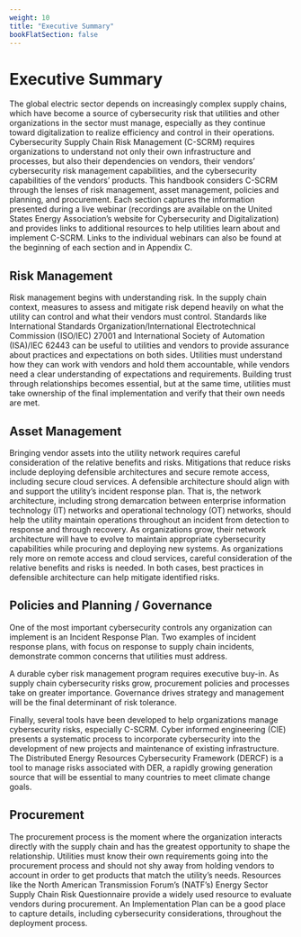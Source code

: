```yaml
---
weight: 10
title: "Executive Summary"
bookFlatSection: false
---
```


# Executive Summary
The global electric sector depends on increasingly complex supply chains, which have become a source of cybersecurity risk that utilities and other organizations in the sector must manage, especially as they continue toward digitalization to realize efficiency and control in their operations. Cybersecurity Supply Chain Risk Management (C-SCRM) requires organizations to understand not only their own infrastructure and processes, but also their dependencies on vendors, their vendors’ cybersecurity risk management capabilities, and the cybersecurity capabilities of the vendors’ products. This handbook considers C-SCRM through the lenses of risk management, asset management, policies and planning, and procurement. Each section captures the information presented during a live webinar (recordings are available on the United States Energy Association’s website for Cybersecurity and Digitalization) and provides links to additional resources to help utilities learn about and implement C-SCRM. Links to the individual webinars can also be found at the beginning of each section and in Appendix C.

## Risk Management
Risk management begins with understanding risk. In the supply chain context, measures to assess and mitigate risk depend heavily on what the utility can control and what their vendors must control. Standards like International Standards Organization/International Electrotechnical Commission (ISO/IEC) 27001 and International Society of Automation (ISA)/IEC 62443 can be useful to utilities and vendors to provide assurance about practices and expectations on both sides. Utilities must understand how they can work with vendors and hold them accountable, while vendors need a clear understanding of expectations and requirements. Building trust through relationships becomes essential, but at the same time, utilities must take ownership of the final implementation and verify that their own needs are met.

## Asset Management
Bringing vendor assets into the utility network requires careful consideration of the relative benefits and risks. Mitigations that reduce risks include deploying defensible architectures and secure remote access, including secure cloud services. A defensible architecture should align with and support the utility’s incident response plan. That is, the network architecture, including strong demarcation between enterprise information technology (IT) networks and operational technology (OT) networks, should help the utility maintain operations throughout an incident from detection to response and through recovery. As organizations grow, their network architecture will have to evolve to maintain appropriate cybersecurity capabilities while procuring and deploying new systems. As organizations rely more on remote access and cloud services, careful consideration of the relative benefits and risks is needed. In both cases, best practices in defensible architecture can help mitigate identified risks.

## Policies and Planning / Governance
One of the most important cybersecurity controls any organization can implement is an Incident Response Plan. Two examples of incident response plans, with focus on response to supply chain incidents, demonstrate common concerns that utilities must address. 

A durable cyber risk management program requires executive buy-in. As supply chain cybersecurity risks grow, procurement policies and processes take on greater importance. Governance drives strategy and management will be the final determinant of risk tolerance. 

Finally, several tools have been developed to help organizations manage cybersecurity risks, especially C-SCRM. Cyber informed engineering (CIE) presents a systematic process to incorporate cybersecurity into the development of new projects and maintenance of existing infrastructure. The Distributed Energy Resources Cybersecurity Framework (DERCF) is a tool to manage risks associated with DER, a rapidly growing generation source that will be essential to many countries to meet climate change goals.

## Procurement
The procurement process is the moment where the organization interacts directly with the supply chain and has the greatest opportunity to shape the relationship. Utilities must know their own requirements going into the procurement process and should not shy away from holding vendors to account in order to get products that match the utility’s needs. Resources like the North American Transmission Forum’s (NATF’s) Energy Sector Supply Chain Risk Questionnaire provide a widely used resource to evaluate vendors during procurement. An Implementation Plan can be a good place to capture details, including cybersecurity considerations, throughout the deployment process.
